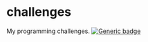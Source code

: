 # challenges
My programming challenges.
[![Generic badge](https://img.shields.io/badge/<SUBJECT>-<STATUS>-<COLOR>.svg)](https://shields.io/)
